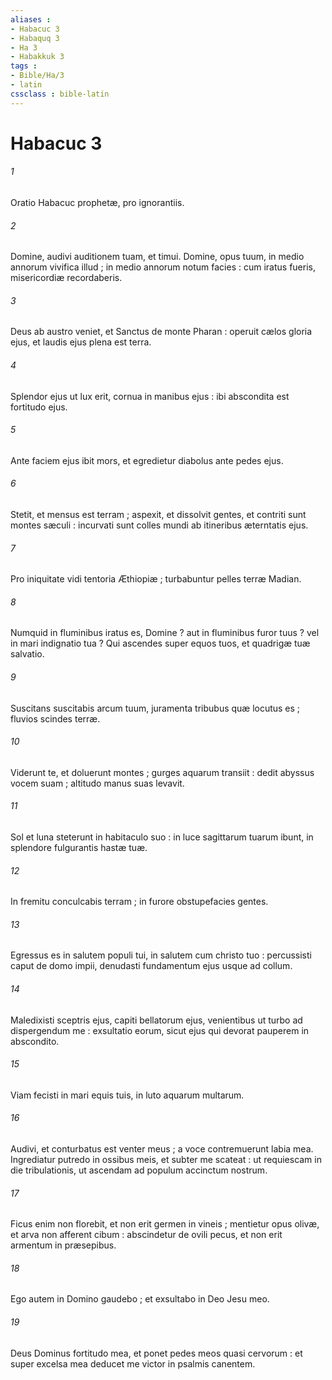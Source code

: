 ```yaml
---
aliases : 
- Habacuc 3
- Habaquq 3
- Ha 3
- Habakkuk 3
tags : 
- Bible/Ha/3
- latin
cssclass : bible-latin
---
```


# Habacuc 3

###### 1
Oratio Habacuc prophetæ, pro ignorantiis.
###### 2
Domine, audivi auditionem tuam, et timui. Domine, opus tuum, in medio annorum vivifica illud ; in medio annorum notum facies : cum iratus fueris, misericordiæ recordaberis.
###### 3
Deus ab austro veniet, et Sanctus de monte Pharan : operuit cælos gloria ejus, et laudis ejus plena est terra.
###### 4
Splendor ejus ut lux erit, cornua in manibus ejus : ibi abscondita est fortitudo ejus.
###### 5
Ante faciem ejus ibit mors, et egredietur diabolus ante pedes ejus.
###### 6
Stetit, et mensus est terram ; aspexit, et dissolvit gentes, et contriti sunt montes sæculi : incurvati sunt colles mundi ab itineribus æterntatis ejus.
###### 7
Pro iniquitate vidi tentoria Æthiopiæ ; turbabuntur pelles terræ Madian.
###### 8
Numquid in fluminibus iratus es, Domine ? aut in fluminibus furor tuus ? vel in mari indignatio tua ? Qui ascendes super equos tuos, et quadrigæ tuæ salvatio.
###### 9
Suscitans suscitabis arcum tuum, juramenta tribubus quæ locutus es ; fluvios scindes terræ.
###### 10
Viderunt te, et doluerunt montes ; gurges aquarum transiit : dedit abyssus vocem suam ; altitudo manus suas levavit.
###### 11
Sol et luna steterunt in habitaculo suo : in luce sagittarum tuarum ibunt, in splendore fulgurantis hastæ tuæ.
###### 12
In fremitu conculcabis terram ; in furore obstupefacies gentes.
###### 13
Egressus es in salutem populi tui, in salutem cum christo tuo : percussisti caput de domo impii, denudasti fundamentum ejus usque ad collum.
###### 14
Maledixisti sceptris ejus, capiti bellatorum ejus, venientibus ut turbo ad dispergendum me : exsultatio eorum, sicut ejus qui devorat pauperem in abscondito.
###### 15
Viam fecisti in mari equis tuis, in luto aquarum multarum.
###### 16
Audivi, et conturbatus est venter meus ; a voce contremuerunt labia mea. Ingrediatur putredo in ossibus meis, et subter me scateat : ut requiescam in die tribulationis, ut ascendam ad populum accinctum nostrum.
###### 17
Ficus enim non florebit, et non erit germen in vineis ; mentietur opus olivæ, et arva non afferent cibum : abscindetur de ovili pecus, et non erit armentum in præsepibus.
###### 18
Ego autem in Domino gaudebo ; et exsultabo in Deo Jesu meo.
###### 19
Deus Dominus fortitudo mea, et ponet pedes meos quasi cervorum : et super excelsa mea deducet me victor in psalmis canentem.
